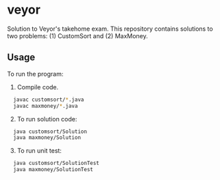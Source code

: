 # veyor
Solution to Veyor's takehome exam. This repository contains solutions to two problems: (1) CustomSort and (2) MaxMoney.

## Usage
To run the program:
1. Compile code.
```bash
  javac customsort/*.java
  javac maxmoney/*.java
```
2. To run solution code:
```bash
  java customsort/Solution
  java maxmoney/Solution
```
3. To run unit test:
```bash
  java customsort/SolutionTest
  java maxmoney/SolutionTest
```
